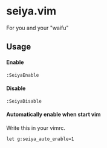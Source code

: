 seiya.vim
=========

For you and your "waifu"

## Usage

#### Enable

```vim
:SeiyaEnable
```

#### Disable

```vim
:SeiyaDisable
```

#### Automatically enable when start vim

Write this in your vimrc.

```vim
let g:seiya_auto_enable=1
```
